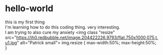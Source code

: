 # hello-world <br>
this is my first thing<br>
I'm learning how to do this coding thing. very interesting. <br>
I am trying to also cure my anxiety
<img class "resize" src="https://ih0.redbubble.net/image.204422226.9793/flat,750x1000,075,t.u1.jpg"  alt="Patrick small">
img.resize {
  max-width:50%;
  max-height:50%;
}
